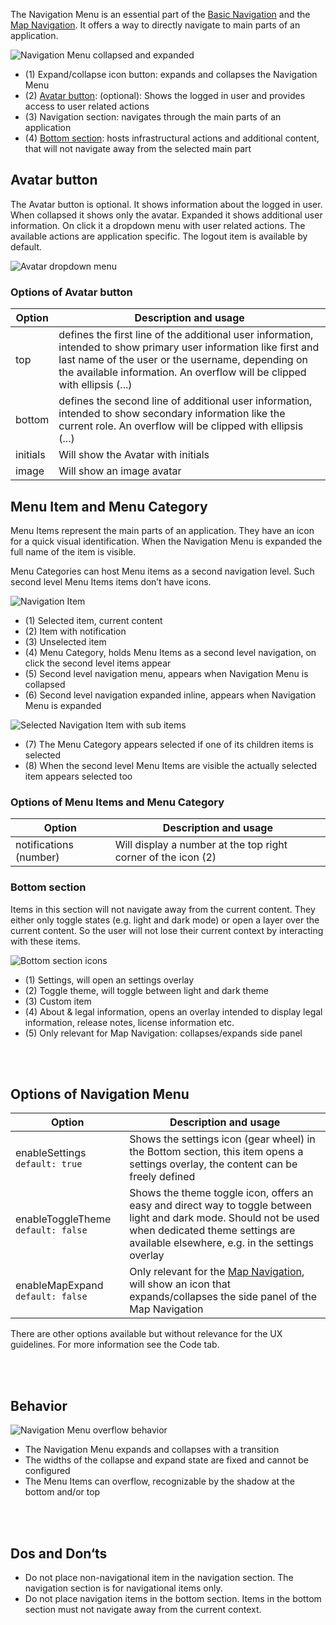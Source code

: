The Navigation Menu is an essential part of the [Basic Navigation](./basic-navigation.md) and the [Map Navigation](./map-navigation.md). It offers a way to directly navigate to main parts of an application. 

![Navigation Menu collapsed and expanded](https://www.figma.com/file/wEptRgAezDU1z80Cn3eZ0o/iX-Pattern-Illustrations?type=design&node-id=990-122297&mode=design&t=JbZngO5IAS8hvpTb-11)

- (1) Expand/collapse icon button: expands and collapses the Navigation Menu
- (2) [Avatar button](#avatar-button): (optional): Shows the logged in user and provides access to user related actions
- (3) Navigation section: navigates through the main parts of an application
- (4) [Bottom section](#bottom-section): hosts infrastructural actions and additional content, that will not navigate away from the selected main part

## Avatar button

The Avatar button is optional. It shows information about the logged in user. When collapsed it shows only the avatar. Expanded it shows additional user information. On click it a dropdown menu with user related actions. The available actions are application specific. The logout item is available by default.

![Avatar dropdown menu](https://www.figma.com/file/wEptRgAezDU1z80Cn3eZ0o/iX-Pattern-Illustrations?type=design&node-id=1013-70909&mode=design&t=Ch2wsi2EtQ3sPBpS-11)

### Options of Avatar button
| Option                    | Description and usage                                                                                        |
| -------------------------- | ------------------------------------------------------------------------------------------------------------ |
| top | defines the first line of the additional user information, intended to show primary user information like first and last name of the user or the username, depending on the available information. An overflow will be clipped with ellipsis (...) |
| bottom | defines the second line of additional user information, intended to show secondary information like the current role. An overflow will be clipped with ellipsis (...) |
| initials | Will show the Avatar with initials |
| image | Will show an image avatar |

## Menu Item and Menu Category
Menu Items represent the main parts of an application. They have an icon for a quick visual identification. When the Navigation Menu is expanded the full name of the item is visible. 

Menu Categories can host Menu items as a second navigation level. Such second level Menu Items items don’t have icons.

![Navigation Item](https://www.figma.com/file/wEptRgAezDU1z80Cn3eZ0o/iX-Pattern-Illustrations?type=design&node-id=998-67465&mode=design&t=puecEZZMJ24R1ngI-11)

- (1) Selected item, current content
- (2) Item with notification
- (3) Unselected item
- (4) Menu Category, holds Menu Items as a second level navigation, on click the second level items appear 
- (5) Second level navigation menu, appears when Navigation Menu is collapsed
- (6) Second level navigation expanded inline, appears when Navigation Menu is expanded

![Selected Navigation Item with sub items](https://www.figma.com/file/wEptRgAezDU1z80Cn3eZ0o/iX-Pattern-Illustrations?type=design&node-id=1005-10267&mode=design&t=ljAWsgheUZngQeQG-11)

- (7) The Menu Category appears selected if one of its children items is selected
- (8) When the second level Menu Items are visible the actually selected item appears selected too

### Options of Menu Items and Menu Category 

| Option                    | Description and usage                                                                                        |
| -------------------------- | ------------------------------------------------------------------------------------------------------------ |
| notifications (number) | Will display a number at the top right corner of the icon (2) |



### Bottom section
Items in this section will not navigate away from the current content. They either only toggle states (e.g. light and dark mode) or open a layer over the current content. So the user will not lose their current context by interacting with these items.

![Bottom section icons](https://www.figma.com/file/wEptRgAezDU1z80Cn3eZ0o/iX-Pattern-Illustrations?type=design&node-id=1005-10817&mode=design&t=ljAWsgheUZngQeQG-11)

- (1) Settings, will open an settings overlay
- (2) Toggle theme, will toggle between light and dark theme
- (3) Custom item
- (4) About & legal information, opens an overlay intended to display legal information, release notes, license information etc.
- (5) Only relevant for Map Navigation: collapses/expands side panel

<br></br>

## Options of Navigation Menu

| Option                    | Description and usage                                                                                        |
| -------------------------- | ------------------------------------------------------------------------------------------------------------ |
| enableSettings  `default: true` | Shows the settings icon (gear wheel) in the Bottom section, this item opens a settings overlay, the content can be freely defined |
| enableToggleTheme  `default: false` | Shows the theme toggle icon, offers an easy and direct way to toggle between light and dark mode. Should not be used when dedicated theme settings are available elsewhere, e.g. in the settings overlay |
| enableMapExpand  `default: false`| Only relevant for the [Map Navigation](./map-navigation.md), will show an icon that expands/collapses the side panel of the Map Navigation |

There are other options available but without relevance for the UX guidelines. For more information see the Code tab.  

<br></br>

## Behavior

![Navigation Menu overflow behavior](https://www.figma.com/file/wEptRgAezDU1z80Cn3eZ0o/iX-Pattern-Illustrations?type=design&node-id=1013-68267&mode=design&t=RG8M7S3eIKxiDqv5-11)

- The Navigation Menu expands and collapses with a transition
- The widths of the collapse and expand state are fixed and cannot be configured
- The Menu Items can overflow, recognizable by the shadow at the bottom and/or top 

<br></br>

## Dos and Don‘ts
- Do not place non-navigational item in the navigation section. The navigation section is for navigational items only.
- Do not place navigation items in the bottom section. Items in the bottom section must not navigate away from the current context.
